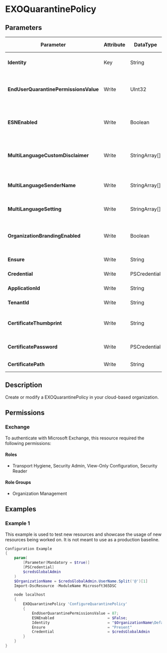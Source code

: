 ﻿# EXOQuarantinePolicy

## Parameters

| Parameter | Attribute | DataType | Description | Allowed Values |
| --- | --- | --- | --- | --- |
| **Identity** | Key | String | The Identity parameter specifies the QuarantinePolicy you want to modify. | |
| **EndUserQuarantinePermissionsValue** | Write | UInt32 | The EndUserQuarantinePermissionsValue parameter specifies the end-user permissions for the quarantine policy. | |
| **ESNEnabled** | Write | Boolean | The ESNEnabled parameter specifies whether to enable quarantine notifications (formerly known as end-user spam notifications) for the policy. | |
| **MultiLanguageCustomDisclaimer** | Write | StringArray[] | The MultiLanguageCustomDisclaimer parameter specifies the custom disclaimer text to use near the bottom of quarantine notifications. | |
| **MultiLanguageSenderName** | Write | StringArray[] | The MultiLanguageSenderName parameter specifies the email sender's display name to use in quarantine notifications. | |
| **MultiLanguageSetting** | Write | StringArray[] | The MultiLanguageSetting parameter specifies the language of quarantine notifications. | |
| **OrganizationBrandingEnabled** | Write | Boolean | The OrganizationBrandingEnabled parameter enables or disables organization branding in the end-user quarantine notification messages. | |
| **Ensure** | Write | String | Specifies if this QuarantinePolicy should exist. | `Present`, `Absent` |
| **Credential** | Write | PSCredential | Credentials of the Exchange Global Admin | |
| **ApplicationId** | Write | String | Id of the Azure Active Directory application to authenticate with. | |
| **TenantId** | Write | String | Id of the Azure Active Directory tenant used for authentication. | |
| **CertificateThumbprint** | Write | String | Thumbprint of the Azure Active Directory application's authentication certificate to use for authentication. | |
| **CertificatePassword** | Write | PSCredential | Username can be made up to anything but password will be used for CertificatePassword | |
| **CertificatePath** | Write | String | Path to certificate used in service principal usually a PFX file. | |

## Description

Create or modify a EXOQuarantinePolicy in your cloud-based organization.

## Permissions

### Exchange

To authenticate with Microsoft Exchange, this resource required the following permissions:

#### Roles

- Transport Hygiene, Security Admin, View-Only Configuration, Security Reader

#### Role Groups

- Organization Management

## Examples

### Example 1

This example is used to test new resources and showcase the usage of new resources being worked on.
It is not meant to use as a production baseline.

```powershell
Configuration Example
{
    param(
        [Parameter(Mandatory = $true)]
        [PSCredential]
        $credsGlobalAdmin
    )
    $OrganizationName = $credsGlobalAdmin.UserName.Split('@')[1]
    Import-DscResource -ModuleName Microsoft365DSC

    node localhost
    {
        EXOQuarantinePolicy 'ConfigureQuarantinePolicy'
        {
            EndUserQuarantinePermissionsValue = 87;
            ESNEnabled                        = $False;
            Identity                          = "$OrganizationName\DefaultFullAccessPolicy";
            Ensure                            = "Present"
            Credential                        = $credsGlobalAdmin
        }
    }
}
```


